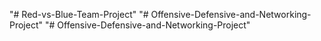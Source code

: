 "# Red-vs-Blue-Team-Project" 
"# Offensive-Defensive-and-Networking-Project" 
"# Offensive-Defensive-and-Networking-Project" 
